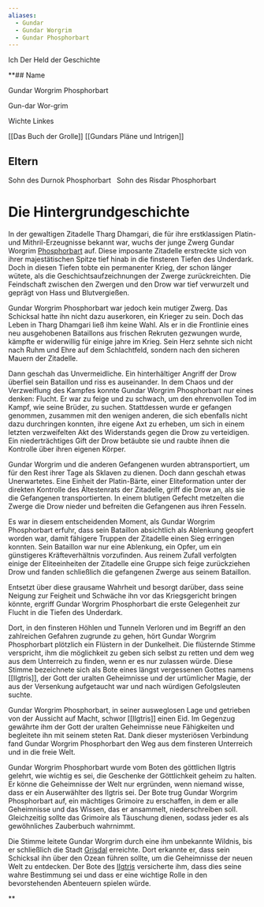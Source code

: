 ```yaml
---
aliases:
  - Gundar
  - Gundar Worgrim
  - Gundar Phosphorbart
---
```

Ich Der Held der Geschichte

**## Name 

Gundar Worgrim Phosphorbart 

Gun-dar Wor-grim

  
  


Wichte Linkes

[[Das Buch der Grolle]]
[[Gundars Pläne und Intrigen]]


## Eltern

Sohn des Durnok Phosphorbart  
Sohn des Risdar Phosphorbart



# Die Hintergrundgeschichte

  
In der gewaltigen Zitadelle Tharg Dhamgari, die für ihre erstklassigen Platin- und Mithril-Erzeugnisse bekannt war, wuchs der junge Zwerg Gundar Worgrim [Phosphorbart](https://docs.google.com/document/d/1tfiPWQGK1ipaUKqWBwXvM5wZ1f2aggsH0nqIMXv0YrI/edit#heading=h.2uuc9vga3266) auf. Diese imposante Zitadelle erstreckte sich von ihrer majestätischen Spitze tief hinab in die finsteren Tiefen des Underdark. Doch in diesen Tiefen tobte ein permanenter Krieg, der schon länger wütete, als die Geschichtsaufzeichnungen der Zwerge zurückreichten. Die Feindschaft zwischen den Zwergen und den Drow war tief verwurzelt und geprägt von Hass und Blutvergießen.

Gundar Worgrim Phosphorbart war jedoch kein mutiger Zwerg. Das Schicksal hatte ihn nicht dazu auserkoren, ein Krieger zu sein. Doch das Leben in Tharg Dhamgari ließ ihm keine Wahl. Als er in die Frontlinie eines neu ausgehobenen Bataillons aus frischen Rekruten gezwungen wurde, kämpfte er widerwillig für einige jahre im Krieg. Sein Herz sehnte sich nicht nach Ruhm und Ehre auf dem Schlachtfeld, sondern nach den sicheren Mauern der Zitadelle.

Dann geschah das Unvermeidliche. Ein hinterhältiger Angriff der Drow überfiel sein Bataillon und riss es auseinander. In dem Chaos und der Verzweiflung des Kampfes konnte Gundar Worgrim Phosphorbart nur eines denken: Flucht. Er war zu feige und zu schwach, um den ehrenvollen Tod im Kampf, wie seine Brüder, zu suchen. Stattdessen wurde er gefangen genommen, zusammen mit den wenigen anderen, die sich ebenfalls nicht dazu durchringen konnten, ihre eigene Axt zu erheben, um sich in einem letzten verzweifelten Akt des Widerstands gegen die Drow zu verteidigen. Ein niederträchtiges Gift der Drow betäubte sie und raubte ihnen die Kontrolle über ihren eigenen Körper.

Gundar Worgrim und die anderen Gefangenen wurden abtransportiert, um für den Rest ihrer Tage als Sklaven zu dienen. Doch dann geschah etwas Unerwartetes. Eine Einheit der Platin-Bärte, einer Eliteformation unter der direkten Kontrolle des Ältestenrats der Zitadelle, griff die Drow an, als sie die Gefangenen transportierten. In einem blutigen Gefecht metzelten die Zwerge die Drow nieder und befreiten die Gefangenen aus ihren Fesseln.

Es war in diesem entscheidenden Moment, als Gundar Worgrim Phosphorbart erfuhr, dass sein Bataillon absichtlich als Ablenkung geopfert worden war, damit fähigere Truppen der Zitadelle einen Sieg erringen konnten. Sein Bataillon war nur eine Ablenkung, ein Opfer, um ein günstigeres Kräfteverhältnis vorzufinden. Aus reinem Zufall verfolgten einige der Eliteeinheiten der Zitadelle eine Gruppe sich feige zurückziehen Drow und fanden schließlich die gefangenen Zwerge aus seinem Bataillon.

Entsetzt über diese grausame Wahrheit und besorgt darüber, dass seine Neigung zur Feigheit und Schwäche ihn vor das Kriegsgericht bringen könnte, ergriff Gundar Worgrim Phosphorbart die erste Gelegenheit zur Flucht in die Tiefen des Underdark.


Dort, in den finsteren Höhlen und Tunneln Verloren und im Begriff an den zahlreichen Gefahren zugrunde zu gehen, hört Gundar Worgrim Phosphorbart plötzlich ein Flüstern in der Dunkelheit. Die flüsternde Stimme verspricht, ihm die möglichkeit zu geben sich selbst zu retten und dem weg aus dem Unterreich zu finden, wenn er es nur zulassen würde. Diese Stimme bezeichnete sich als Bote eines längst vergessenen Gottes namens [[IIgtris]], der Gott der uralten Geheimnisse und der urtümlicher Magie, der aus der Versenkung aufgetaucht war und nach würdigen Gefolgsleuten suchte.

Gundar Worgrim Phosphorbart, in seiner ausweglosen Lage und getrieben von der Aussicht auf Macht, schwor [[IIgtris]] einen Eid. Im Gegenzug gewährte ihm der Gott der uralten Geheimnisse neue Fähigkeiten und begleitete ihn mit seinem steten Rat. Dank dieser mysteriösen Verbindung fand Gundar Worgrim Phosphorbart den Weg aus dem finsteren Unterreich und in die freie Welt.

Gundar Worgrim Phosphorbart wurde vom Boten des göttlichen IIgtris gelehrt, wie wichtig es sei, die Geschenke der Göttlichkeit geheim zu halten. Er könne die Geheimnisse der Welt nur ergründen, wenn niemand wisse, dass er ein Auserwählter des IIgtris sei. Der Bote trug Gundar Worgrim Phosphorbart auf, ein mächtiges Grimoire zu erschaffen, in dem er alle Geheimnisse und das Wissen, das er ansammelt, niederschreiben soll. Gleichzeitig sollte das Grimoire als Täuschung dienen, sodass jeder es als gewöhnliches Zauberbuch wahrnimmt.

  
  

Die Stimme leitete Gundar Worgrim durch eine ihm unbekannte Wildnis, bis er schließlich die Stadt [Grisdal](https://docs.google.com/document/d/1tfiPWQGK1ipaUKqWBwXvM5wZ1f2aggsH0nqIMXv0YrI/edit#heading=h.2l3a1qxfs9o5) erreichte. Dort erkannte er, dass sein Schicksal ihn über den Ozean führen sollte, um die Geheimnisse der neuen Welt zu entdecken. Der Bote des [IIgtris](https://docs.google.com/document/d/1tfiPWQGK1ipaUKqWBwXvM5wZ1f2aggsH0nqIMXv0YrI/edit#heading=h.b85r2mc37kzs) versicherte ihm, dass dies seine wahre Bestimmung sei und dass er eine wichtige Rolle in den bevorstehenden Abenteuern spielen würde.

**

